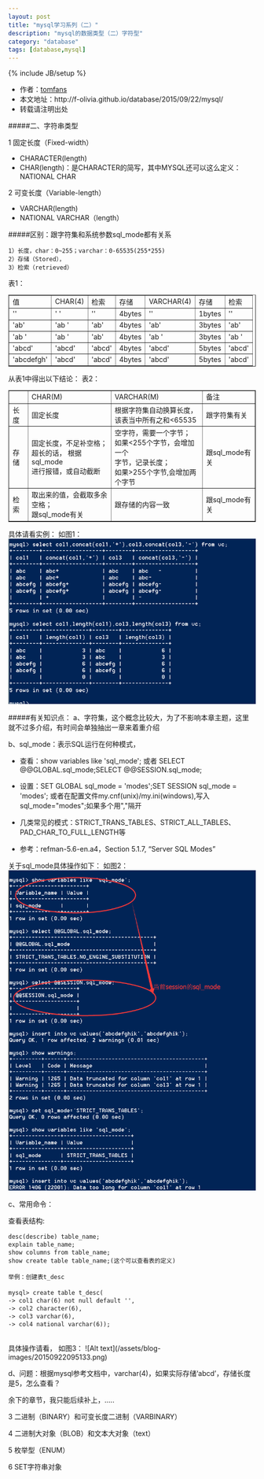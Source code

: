 ```yaml
---
layout: post
title: "mysql学习系列（二）"
description: "mysql的数据类型（二）字符型"
category: "database"
tags: [database,mysql]
---
```

{% include JB/setup %}

<ul>
    <li>作者：<a href="http://weibo.com/Polivia" target="blank">tomfans</a></li>
    <li>本文地址：http://f-olivia.github.io/database/2015/09/22/mysql/</li>
    <li>转载请注明出处</li>
</ul>

#####二、字符串类型

1 固定长度（Fixed-width）

* CHARACTER(length)
* CHAR(length)：是CHARACTER的简写，其中MYSQL还可以这么定义：NATIONAL CHAR

2 可变长度（Variable-length）

* VARCHAR(length)
* NATIONAL VARCHAR（length）

#####区别：跟字符集和系统参数sql_mode都有关系

	1）长度，char：0~255；varchar：0-65535(255*255)
	2）存储（Stored），
	3）检索（retrieved）


表1：

<table border="1">
<tr><td>值</td><td>CHAR(4)</td><td>检索</td><td>存储</td><td>VARCHAR(4)</td><td>存储</td><td>检索</td></tr>
<tr><td>''</td><td>'    '</td><td>''</td><td>4bytes</td><td>''</td><td>1bytes</td><td>''</td></tr>
<tr><td>'ab'</td><td>'ab  '</td><td>'ab'</td><td>4bytes</td><td>'ab'</td><td>3bytes</td><td>'ab'</td></tr>
<tr><td>'ab '</td><td>'ab  '</td><td>'ab'</td><td>4bytes</td><td>'ab '</td><td>3bytes</td><td>'ab '</td></tr>
<tr><td>'abcd'</td><td>'abcd'</td><td>'abcd'</td><td>4bytes</td><td>'abcd'</td><td>5bytes</td><td>'abcd'</td></tr>
<tr><td>'abcdefgh'</td><td>'abcd'</td><td>'abcd'</td><td>4bytes</td><td>'abcd'</td><td>5bytes</td><td>'abcd'</td></tr>
</table>


从表1中得出以下结论：
表2：

<table border="1">
<tr><td> </td><td>CHAR(M)</td><td>VARCHAR(M)</td><td>备注</td></tr>
<tr><td>长度</td><td>固定长度</td><td>根据字符集自动换算长度，<br>
该表当中所有之和<65535</td><td>跟字符集有关</td></tr>
<tr><td>存储</td><td>固定长度，不足补空格；<br>超长的话，
根据sql_mode<br>进行报错，或自动截断</td><td>空字符，需要一个字节；<br>
如果<255个字节，会增加一个<br>字节，记录长度；<br>如果>255个字节,会增加两个字节</td></td><td>跟sql_mode有关</td></tr>
<tr><td>检索</td><td>取出来的值，会截取多余空格；<br>跟sql_mode有关</td><td>跟存储的内容一致</td></td><td>跟sql_mode有关</td></tr>
</table>

具体请看实例：
如图1：
![Alt text](/assets/blog-images/20150922163551.png)


#####有关知识点：
a、字符集，这个概念比较大，为了不影响本章主题，这里就不过多介绍，有时间会单独抽出一章来着重介绍

b、sql_mode：表示SQL运行在何种模式，

* 查看：show variables like 'sql_mode'; 或者 SELECT @@GLOBAL.sql_mode;SELECT @@SESSION.sql_mode;

* 设置：SET GLOBAL sql_mode = 'modes';SET SESSION sql_mode = 'modes';
或者在配置文件my.cnf(unix)/my.ini(windows),写入sql_mode="modes";如果多个用","隔开

* 几类常见的模式：STRICT_TRANS_TABLES、STRICT_ALL_TABLES、PAD_CHAR_TO_FULL_LENGTH等

* 参考：refman-5.6-en.a4，Section 5.1.7, “Server SQL Modes”


关于sql_mode具体操作如下：
如图2：
![Alt text](/assets/blog-images/20150922164809.png)


c、常用命令：
	
查看表结构:

	desc(describe) table_name;
	explain table_name;
	show columns from table_name;
	show create table table_name;(这个可以查看表的定义)
	
	举例：创建表t_desc
	
	mysql> create table t_desc(
    -> col1 char(6) not null default '',
    -> col2 character(6),
    -> col3 varchar(6),
    -> col4 national varchar(6));

<br>
具体操作请看，
如图3：
![Alt text](/assets/blog-images/20150922095133.png)


d、问题：根据mysql参考文档中，varchar(4)，如果实际存储‘abcd’，存储长度是5，怎么查看？

余下的章节，我只能后续补上，.....

3 二进制（BINARY）和可变长度二进制（VARBINARY）

4 二进制大对象（BLOB）和文本大对象（text）

5 枚举型（ENUM）

6 SET字符串对象
